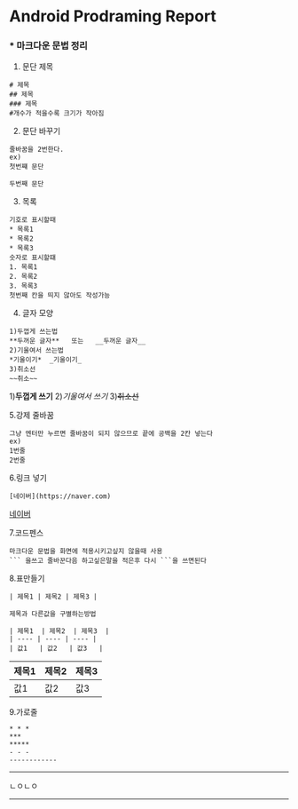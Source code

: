 # Android Prodraming Report

### * 마크다운 문법 정리

1. 문단 제목
```
# 제목
## 제목
### 제목 
#개수가 적을수록 크기가 작아짐
```
2. 문단 바꾸기
``` 
줄바꿈을 2번한다.
ex)
첫번쨰 문단

두번째 문단
```
3. 목록
``` 
기호로 표시할때
* 목록1
* 목록2
* 목록3
숫자로 표시할떄
1. 목록1
2. 목록2
3. 목록3
첫번째 칸을 띄지 않아도 작성가능
```
4. 글자 모양
``` 
1)두껍게 쓰는법
**두꺼운 글자**   또는   __두꺼운 글자__
2)기울여서 쓰는법
*기울이기*  _기울이기_ 
3)취소선
~~취소~~
```
1)**두껍게 쓰기**  2)*기울여서 쓰기*  3)~~취소선~~  


5.강제 줄바꿈
```
그냥 엔터만 누르면 줄바꿈이 되지 않으므로 끝에 공백을 2칸 넣는다
ex)
1번줄  
2번줄
```
6.링크 넣기
```
[네이버](https://naver.com)
```
[네이버](https://naver.com)

7.코드펜스
```
마크다운 문법을 화면에 적용시키고싶지 않을때 사용
``` 을쓰고 줄바꾼다음 하고싶은말을 적은후 다시 ```을 쓰면된다
```
8.표만들기
```
| 제목1 | 제목2 | 제목3 |

제목과 다른값을 구별하는방법

| 제목1  | 제목2  | 제목3  |
| ---- | ---- | ---- |
| 값1   | 값2   | 값3   |

```
| 제목1  | 제목2  | 제목3  |
| ---- | ---- | ---- |
| 값1   | 값2   | 값3   |

9.가로줄
```
* * *
***
*****
- - -
------------
```
* * * 
ㄴㅇㄴㅇ
* * *
